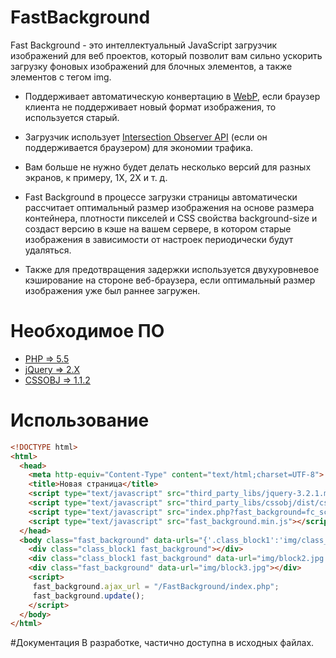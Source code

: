 # FastBackground
Fast Background - это интеллектуальный JavaScript загрузчик изображений для веб проектов, который позволит вам сильно ускорить загрузку фоновых изображений для блочных элементов, а также элементов с тегом img. 
- Поддерживает автоматическую конвертацию в [WebP](https://developers.google.com/speed/webp/), если браузер клиента не поддерживает новый формат изображения, то используется старый.

- Загрузчик использует [Intersection Observer API](https://developer.mozilla.org/ru/docs/Web/API/Intersection_Observer_API) (если он поддерживается браузером) для экономии трафика.
 - Вам больше не нужно будет делать несколько версий для разных экранов, к примеру, 1X, 2X и т. д. 
 - Fast Background в процессе загрузки страницы автоматически рассчитает оптимальный размер изображения на основе размера контейнера, плотности пикселей и CSS свойства background-size и создаст версию в кэше на вашем сервере, в котором старые изображения в зависимости от настроек периодически будут удаляться. 
 - Также для предотвращения задержки используется двухуровневое кэширование на стороне веб-браузера, если оптимальный размер изображения уже был раннее загружен.
# Необходимое  ПО
 - [PHP => 5.5](http://php.net/) 
 - [jQuery => 2.X](https://jquery.com/)
 - [CSSOBJ  => 1.1.2](https://github.com/cssobj/cssobj#cssobj-)
 
# Использование
```html
<!DOCTYPE html>
<html>
  <head>
    <meta http-equiv="Content-Type" content="text/html;charset=UTF-8">
    <title>Новая страница</title>
    <script type="text/javascript" src="third_party_libs/jquery-3.2.1.min.js"></script>
    <script type="text/javascript" src="third_party_libs/cssobj/dist/cssobj.min.js"></script>
    <script type="text/javascript" src="index.php?fast_background=fc_script"></script>
    <script type="text/javascript" src="fast_background.min.js"></script>
  </head>
  <body class="fast_background" data-urls="{'.class_block1':'img/class_block1.jpg'}">
    <div class="class_block1 fast_background"></div>
    <div class="class_block1 fast_background" data-url="img/block2.jpg !important"></div>
    <div class="fast_background" data-url="img/block3.jpg"></div>
    <script>
     fast_background.ajax_url = "/FastBackground/index.php";
     fast_background.update();
    </script>
  </body>
</html>
```

#Документация
В разработке, частично доступна в исходных файлах.
